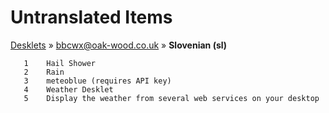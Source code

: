 # Untranslated Items
[Desklets](../../../README.md) &#187; [bbcwx@oak-wood.co.uk](../README.md) &#187; **Slovenian (sl)**

       1	Hail Shower
       2	Rain
       3	meteoblue (requires API key)
       4	Weather Desklet
       5	Display the weather from several web services on your desktop
